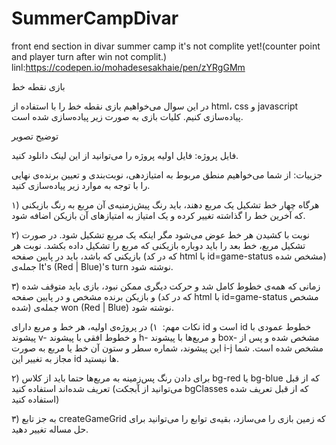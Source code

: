 # SummerCampDivar
front end section in divar summer camp 
it's not complite yet!(counter point and player turn after win not complit.)
linl:https://codepen.io/mohadesesakhaie/pen/zYRgGMm


بازی نقطه خط

در این سوال می‌خواهیم بازی نقطه خط را با استفاده از html، css و javascript پیاده‌سازی کنیم. کلیات بازی به صورت زیر پیاده‌سازی شده است.

توضیح تصویر

فایل پروژه:
فایل اولیه پروژه را می‌توانید از این لینک دانلود کنید.

جزییات:
از شما می‌خواهیم منطق مربوط به امتیازدهی، نوبت‌بندی و تعیین برنده‌ی نهایی را با توجه به موارد زیر پیاده‌سازی کنید.

۱) هرگاه چهار خط تشکیل یک مربع دهند، باید رنگ پیش‌زمنیه‌ی آن مربع به رنگ بازیکنی که آخرین خط را گذاشته تغییر کرده و یک امتیاز به امتیازهای آن بازیکن اضافه شود.

۲) نوبت با کشیدن هر خط عوض می‌شود مگر اینکه یک مربع تشکیل شود. در صورت تشکیل مربع، خط بعد را باید دوباره بازیکنی که مربع را تشکیل داده بکشد. نوبت هر بازیکنی که باشد، باید در پایین صفحه (که در کد html با id=game-status مشخص شده) جمله‌ی It's (Red | Blue)'s turn نوشته شود.

۳) زمانی که همه‌ی خطوط کامل شد و حرکت دیگری ممکن نبود، بازی باید متوقف شده و بازیکن برنده مشخص و در پایین صفحه (که در کد html با id=game-status مشخص شده) جمله‌ی won (Red | Blue) نوشته شود.

نکات مهم:
‍ ۱) در پروژه‌ی اولیه، هر خط و مربع دارای id است و id خطوط عمودی با پیشوند v- و خطوط افقی با پیشوند h- و مربع‌ها با پیشوند box- مشخص شده و پس از این پیشوند، شماره سطر و ستون آن خط یا مربع به صورت i-j مشخص شده است. شما مجاز به تغییر این id ها نیستید.

۲) برای دادن رنگ پس‌زمینه به مربع‌ها حتما باید از کلاس bg-red یا ‍‍bg-blue که از قبل تعریف شده‌اند استفاده کنید (می‌توانید از ‍آبجکت bgClasses که از قبل تعریف شده استفاده کنید)

۳) به جز تابع createGameGrid که زمین بازی را می‌سازد، بقیه‌ی توابع را می‌توانید برای حل مساله تغییر دهید.
